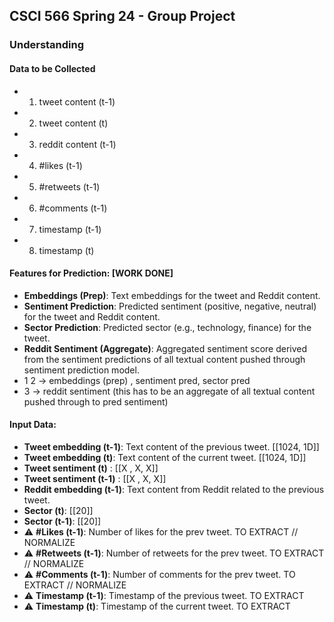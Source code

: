 ## CSCI 566 Spring 24 - Group Project

### Understanding

#### Data to be Collected
- 1. tweet content (t-1)
- 2. tweet content (t)
- 3. reddit content (t-1) 
- 4. #likes (t-1)
- 5. #retweets (t-1)
- 6. #comments (t-1)
- 7. timestamp (t-1)
- 8. timestamp (t)

#### Features for Prediction: [WORK DONE]
- **Embeddings (Prep)**: Text embeddings for the tweet and Reddit content. 
- **Sentiment Prediction**: Predicted sentiment (positive, negative, neutral) for the tweet and Reddit content.
- **Sector Prediction**: Predicted sector (e.g., technology, finance) for the tweet.
- **Reddit Sentiment (Aggregate)**: Aggregated sentiment score derived from the sentiment predictions of all textual content pushed through sentiment prediction model.
- 1 2 -> embeddings (prep) , sentiment pred, sector pred
- 3 -> reddit sentiment (this has to be an aggregate of all textual content pushed through to pred sentiment)

#### Input Data:
- **Tweet embedding (t-1)**: Text content of the previous tweet. [[1024, 1D]]
- **Tweet embedding (t)**: Text content of the current tweet. [[1024, 1D]]
- **Tweet sentiment (t)** : [[X , X, X]]
- **Tweet sentiment (t-1)** : [[X , X, X]]
- **Reddit embedding (t-1)**: Text content from Reddit related to the previous tweet.
- **Sector (t)**: [[20]]
-  **Sector (t-1)**: [[20]]
- ⚠️ **#Likes (t-1)**: Number of likes for the prev tweet. TO EXTRACT // NORMALIZE
- ⚠️ **#Retweets (t-1)**: Number of retweets for the prev tweet. TO EXTRACT // NORMALIZE
- ⚠️ **#Comments (t-1)**: Number of comments for the prev tweet. TO EXTRACT // NORMALIZE
- ⚠️ **Timestamp (t-1)**: Timestamp of the previous tweet. TO EXTRACT 
- ⚠️ **Timestamp (t)**: Timestamp of the current tweet. TO EXTRACT

